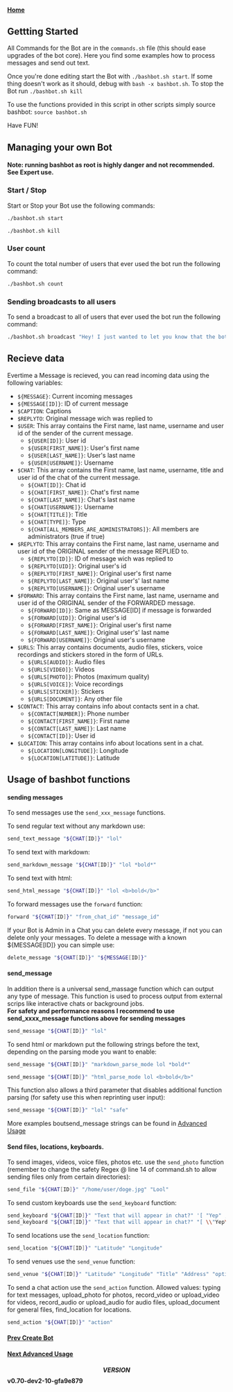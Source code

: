 #### [Home](../README.md)
## Gettting Started

All Commands for the Bot are in the ```commands.sh``` file (this should ease upgrades of the bot core). Here you find some examples how to process messages and send out text.

Once you're done editing start the Bot with ```./bashbot.sh start```. 
If some thing doesn't work as it should, debug with ```bash -x bashbot.sh```. To stop the Bot run ```./bashbot.sh kill```

To use the functions provided in this script in other scripts simply source bashbot: ```source bashbot.sh```

Have FUN!

## Managing your own Bot
#### Note: running bashbot as root is highly danger and not recommended. See Expert use.

### Start / Stop
Start or Stop your Bot use the following commands:
```bash
./bashbot.sh start
```
```bash
./bashbot.sh kill
```

### User count
To count the total number of users that ever used the bot run the following command:
```bash
./bashbot.sh count
```

### Sending broadcasts to all users
To send a broadcast to all of users that ever used the bot run the following command:
```bash
./bashbot.sh broadcast "Hey! I just wanted to let you know that the bot's been updated!"
```

## Recieve data
Evertime a Message is recieved, you can read incoming data using the following variables:

* ```${MESSAGE}```: Current incoming messages
* ```${MESSAGE[ID]}```: ID of current message
* ```$CAPTION```: Captions
* ```$REPLYTO```: Original message wich was replied to
* ```$USER```: This array contains the First name, last name, username and user id of the sender of the current message.
    * ```${USER[ID]}```: User id
    * ```${USER[FIRST_NAME]}```: User's first name
    * ```${USER[LAST_NAME]}```: User's last name
    * ```${USER[USERNAME]}```: Username
* ```$CHAT```: This array contains the First name, last name, username, title and user id of the chat of the current message.
    * ```${CHAT[ID]}```: Chat id
    * ```${CHAT[FIRST_NAME]}```: Chat's first name
    * ```${CHAT[LAST_NAME]}```: Chat's last name
    * ```${CHAT[USERNAME]}```: Username
    * ```${CHAT[TITLE]}```: Title
    * ```${CHAT[TYPE]}```: Type
    * ```${CHAT[ALL_MEMBERS_ARE_ADMINISTRATORS]}```: All members are administrators (true if true)
* ```$REPLYTO```: This array contains the First name, last name, username and user id of the ORIGINAL sender of the message REPLIED to.
    * ```${REPLYTO[ID]}```: ID of message wich was replied to
    * ```${REPLYTO[UID]}```: Original user's id
    * ```${REPLYTO[FIRST_NAME]}```: Original user's first name
    * ```${REPLYTO[LAST_NAME]}```: Original user's' last name
    * ```${REPLYTO[USERNAME]}```: Original user's username
* ```$FORWARD```: This array contains the First name, last name, username and user id of the ORIGINAL sender of the FORWARDED message.
    * ```${FORWARD[ID]}```: Same as MESSAGE[ID] if message is forwarded
    * ```${FORWARD[UID]}```: Original user's id
    * ```${FORWARD[FIRST_NAME]}```: Original user's first name
    * ```${FORWARD[LAST_NAME]}```: Original user's' last name
    * ```${FORWARD[USERNAME]}```: Original user's username
* ```$URLS```: This array contains documents, audio files, stickers, voice recordings and stickers stored in the form of URLs.
    * ```${URLS[AUDIO]}```: Audio files
    * ```${URLS[VIDEO]}```: Videos
    * ```${URLS[PHOTO]}```: Photos (maximum quality)
    * ```${URLS[VOICE]}```: Voice recordings
    * ```${URLS[STICKER]}```: Stickers
    * ```${URLS[DOCUMENT]}```: Any other file
* ```$CONTACT```: This array contains info about contacts sent in a chat.
    * ```${CONTACT[NUMBER]}```: Phone number
    * ```${CONTACT[FIRST_NAME]}```: First name
    * ```${CONTACT[LAST_NAME]}```: Last name
    * ```${CONTACT[ID]}```: User id
* ```$LOCATION```: This array contains info about locations sent in a chat.
    * ```${LOCATION[LONGITUDE]}```: Longitude
    * ```${LOCATION[LATITUDE]}```: Latitude

## Usage of bashbot functions

#### sending messages
To send messages use the ```send_xxx_message``` functions.

To send regular text without any markdown use:
```bash
send_text_message "${CHAT[ID]}" "lol"
```
To send text with markdown:
```bash
send_markdown_message "${CHAT[ID]}" "lol *bold*"
```
To send text with html:
```bash
send_html_message "${CHAT[ID]}" "lol <b>bold</b>"
```

To forward messages use the ```forward``` function:
```bash
forward "${CHAT[ID]}" "from_chat_id" "message_id"
```

If your Bot is Admin in a Chat you can delete every message, if not you can delete only your messages.
To delete a message with a known ${MESSAGE[ID]} you can simple use:
```bash
delete_message "${CHAT[ID]}" "${MESSAGE[ID]}"
```

#### send_message
In addition there is a universal send_massage function which can output any type of message.
This function is used to process output from external scrips like interactive chats or background jobs.  
**For safety and performance reasons I recommend to use send_xxxx_message functions above for sending messages**
```bash
send_message "${CHAT[ID]}" "lol"
```
To send html or markdown put the following strings before the text, depending on the parsing mode you want to enable:
```bash
send_message "${CHAT[ID]}" "markdown_parse_mode lol *bold*"
```
```bash
send_message "${CHAT[ID]}" "html_parse_mode lol <b>bold</b>"
```
This function also allows a third parameter that disables additional function parsing (for safety use this when reprinting user input):
```bash
send_message "${CHAT[ID]}" "lol" "safe"
```
More examples  boutsend_message strings can be found in [Advanced Usage](3_advanced.md#Interactive-Chats)


#### Send files, locations, keyboards.
To send images, videos, voice files, photos etc. use the ```send_photo``` function (remember to change the safety Regex @ line 14 of command.sh to allow sending files only from certain directories):
```bash
send_file "${CHAT[ID]}" "/home/user/doge.jpg" "Lool"
```
To send custom keyboards use the ```send_keyboard``` function:
```bash
send_keyboard "${CHAT[ID]}" "Text that will appear in chat?" '[ "Yep" , "No" ]' # note the simgle quotes!
send_keyboard "${CHAT[ID]}" "Text that will appear in chat?" "[ \\"Yep\\" , \\"No\\" ]" # within double quotes you must excape the inside double quots
```
To send locations use the ```send_location``` function:
```bash
send_location "${CHAT[ID]}" "Latitude" "Longitude"
```
To send venues use the ```send_venue``` function:
```bash
send_venue "${CHAT[ID]}" "Latitude" "Longitude" "Title" "Address" "optional foursquare id"
```
To send a chat action use the ```send_action``` function.
Allowed values: typing for text messages, upload_photo for photos, record_video or upload_video for videos, record_audio or upload_audio for audio files, upload_document for general files, find_location for locations.
```bash
send_action "${CHAT[ID]}" "action"
```

#### [Prev Create Bot](1_firstbot.md)
#### [Next Advanced Usage](3_advanced.md)

#### $$VERSION$$ v0.70-dev2-10-gfa9e879

